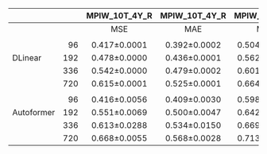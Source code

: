 |            |     | MPIW_10T_4Y_R | MPIW_10T_4Y_R | MPIW_1H_4Y_R | MPIW_1H_4Y_R |
|------------|----:|:-------------:|:-------------:|:------------:|:------------:|
|            |     |      MSE      |      MAE      |     MSE      |     MAE      |
|            |
|            |  96 | 0.417±0.0001  | 0.392±0.0002  | 0.504±0.0000 | 0.472±0.0000 |
| DLinear    | 192 | 0.478±0.0000  | 0.436±0.0001  | 0.562±0.0000 | 0.507±0.0000 |
|            | 336 | 0.542±0.0000  | 0.479±0.0002  | 0.601±0.0000 | 0.534±0.0001 |
|            | 720 | 0.615±0.0001  | 0.525±0.0001  | 0.664±0.0000 | 0.570±0.0000 |
|            |
|            |  96 | 0.416±0.0056  | 0.409±0.0030  | 0.598±0.0097 | 0.537±0.0072 |
| Autoformer | 192 | 0.551±0.0069  | 0.500±0.0047  | 0.642±0.0190 | 0.561±0.0091 |
|            | 336 | 0.613±0.0288  | 0.534±0.0150  | 0.669±0.0241 | 0.578±0.0105 |
|            | 720 | 0.668±0.0055  | 0.568±0.0028  | 0.713±0.0234 | 0.599±0.0099 |

